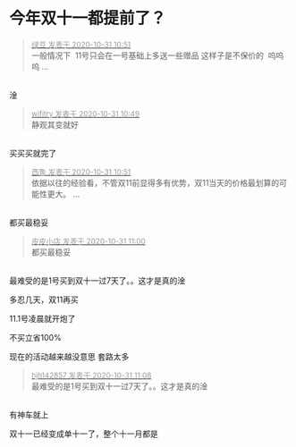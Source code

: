 # 今年双十一都提前了？


<div class="quote"><blockquote><font size="2"><a href="https://www.hostloc.com/forum.php?mod=redirect&amp;goto=findpost&amp;pid=9379700&amp;ptid=760510" target="_blank"><font color="#999999">绿豆 发表于 2020-10-31 10:51</font></a></font><br />
一般情况下&nbsp;&nbsp;11号只会在一号基础上多送一些赠品 这样子是不保价的&nbsp;&nbsp;呜呜呜 ...</blockquote></div><br />
淦<img id="aimg_kZkZh" onclick="zoom(this, this.src, 0, 0, 0)" class="zoom" src="https://cdn.jsdelivr.net/gh/hishis/forum-master/public/images/patch.gif" onmouseover="img_onmouseoverfunc(this)" onload="thumbImg(this)" border="0" alt="" />

<div class="quote"><blockquote><font size="2"><a href="https://www.hostloc.com/forum.php?mod=redirect&amp;goto=findpost&amp;pid=9379695&amp;ptid=760510" target="_blank"><font color="#999999">wifitry 发表于 2020-10-31 10:49</font></a></font><br />
静观其变就好</blockquote></div><br />
买买买就完了<img id="aimg_d4g7P" onclick="zoom(this, this.src, 0, 0, 0)" class="zoom" src="https://cdn.jsdelivr.net/gh/hishis/forum-master/public/images/patch.gif" onmouseover="img_onmouseoverfunc(this)" onload="thumbImg(this)" border="0" alt="" />

<div class="quote"><blockquote><font size="2"><a href="https://www.hostloc.com/forum.php?mod=redirect&amp;goto=findpost&amp;pid=9379702&amp;ptid=760510" target="_blank"><font color="#999999">西鲁 发表于 2020-10-31 10:51</font></a></font><br />
依据以往的经验看，不管双11前显得多有优势，双11当天的价格最划算的可能性更大。 ...</blockquote></div><br />
都买最稳妥<img id="aimg_XoHgV" onclick="zoom(this, this.src, 0, 0, 0)" class="zoom" src="https://cdn.jsdelivr.net/gh/hishis/forum-master/public/images/patch.gif" onmouseover="img_onmouseoverfunc(this)" onload="thumbImg(this)" border="0" alt="" />

<div class="quote"><blockquote><font size="2"><a href="https://www.hostloc.com/forum.php?mod=redirect&amp;goto=findpost&amp;pid=9379720&amp;ptid=760510" target="_blank"><font color="#999999">皮皮小店 发表于 2020-10-31 11:00</font></a></font><br />
都买最稳妥</blockquote></div><br />
最难受的是1号买到双十一过7天了。。这才是真的淦<img src="static/image/smiley/yct/010.gif" smilieid="41" border="0" alt="" />

多忍几天，双11再买

11.1号凌晨就开炮了&nbsp; &nbsp;

不买立省100%<img id="aimg_OB7b2" onclick="zoom(this, this.src, 0, 0, 0)" class="zoom" src="https://cdn.jsdelivr.net/gh/hishis/forum-master/public/images/patch.gif" onmouseover="img_onmouseoverfunc(this)" onload="thumbImg(this)" border="0" alt="" />

现在的活动越来越没意思 套路太多

<div class="quote"><blockquote><font size="2"><a href="https://www.hostloc.com/forum.php?mod=redirect&amp;goto=findpost&amp;pid=9379753&amp;ptid=760510" target="_blank"><font color="#999999">hjh142857 发表于 2020-10-31 11:08</font></a></font><br />
最难受的是1号买到双十一过7天了。。这才是真的淦</blockquote></div><br />
<img src="static/image/smiley/yct/016.gif" smilieid="51" border="0" alt="" />有神车就上<img id="aimg_l04p4" onclick="zoom(this, this.src, 0, 0, 0)" class="zoom" src="https://cdn.jsdelivr.net/gh/hishis/forum-master/public/images/patch.gif" onmouseover="img_onmouseoverfunc(this)" onload="thumbImg(this)" border="0" alt="" />

双十一已经变成单十一了，整个十一月都是
